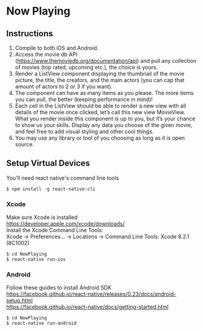 # Now Playing

## Instructions

1. Compile to both iOS and Android. 
2. Access the movie db API (https://www.themoviedb.org/documentation/api) and pull any collection of movies (top rated, upcoming etc.), the choice is yours. 
3. Render a ListView component displaying the thumbnail of the movie picture, the title, the creators, and the main actors (you can cap that amount of actors to 2 or 3 if you want). 
4. The component can have as many items as you please. The more items you can pull, the better (keeping performance in mind)! 
5. Each cell in the ListView should be able to render a new view with all details of the movie once clicked, let’s call this new view MovieView. What you render inside this component is up to you, but it’s your chance to show us your skills. Display any data you choose of the given movie, and feel free to add visual styling and other cool things. 
6. You may use any library or tool of you choosing as long as it is open source.

## Setup Virtual Devices
You'll need react native's command line tools
```
$ npm install -g react-native-cli
```
### Xcode
Make sure Xcode is installed https://developer.apple.com/xcode/downloads/
<br />
Install the Xcode Command Line Tools:
<br />
Xcode -> Preferences... -> Locations -> Command Line Tools: Xcode 8.2.1 (8C1002)
```
$ cd NowPlaying
$ react-native run-ios
```
### Android
Follow these guides to install Android SDK<br />
https://facebook.github.io/react-native/releases/0.23/docs/android-setup.html <br />
https://facebook.github.io/react-native/docs/getting-started.html
```
$ cd NowPlaying
$ react-native run-android
```
